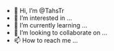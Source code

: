 - 👋 Hi, I’m @TahsTr
- 👀 I’m interested in ...
- 🌱 I’m currently learning ...
- 💞️ I’m looking to collaborate on ...
- 📫 How to reach me ...

<!---
TahsTr/TahsTr is a ✨ special ✨ repository because its `README.md` (this file) appears on your GitHub profile.
You can click the Preview link to take a look at your changes.
--->
